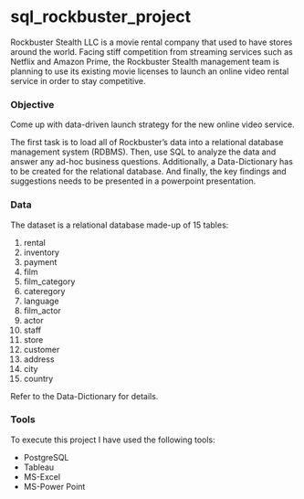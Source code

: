 # sql_rockbuster_project
Rockbuster Stealth LLC is a movie rental company that used to have stores around the world. Facing stiff competition from streaming services such as Netflix and Amazon Prime, the Rockbuster Stealth management team is planning to use its existing movie licenses to launch an online video rental service in order to stay competitive.

### Objective
Come up with data-driven launch strategy for the new online video service. 

The first task is to load all of Rockbuster’s data into a relational database management system (RDBMS). Then, use SQL to analyze the data and answer any ad-hoc business questions. Additionally, a Data-Dictionary has to be created for the relational database. And finally, the key findings and suggestions needs to be presented in a powerpoint presentation. 

### Data
The dataset is a relational database made-up of 15 tables:
1. rental
2. inventory
3. payment
4. film
5. film_category
6. cateregory
7. language
8. film_actor
9. actor
10. staff
11. store
12. customer
13. address
14. city
15. country

Refer to the Data-Dictionary for details. 

### Tools

To execute this project I have used the following tools:
- PostgreSQL
- Tableau
- MS-Excel
- MS-Power Point
